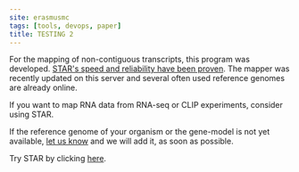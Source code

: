 ```yaml
---
site: erasmusmc
tags: [tools, devops, paper]
title: TESTING 2
---
```


For the mapping of non-contiguous transcripts, this program was developed.
[STAR's speed and reliability have been proven](https://academic.oup.com/bioinformatics/article-lookup/doi/10.1093/bioinformatics/bts635). The mapper was recently updated on this server and several often used reference genomes
are already online.

If you want to map RNA data from RNA-seq or CLIP experiments, consider using STAR.

If the reference genome of your organism or the gene-model is not yet available, [let us know](mailto:galaxy@informatik.uni-freiburg.de) and we will add it, as soon as possible.

Try STAR by clicking [here](https://galaxy.uni-freiburg.de/tool_runner?tool_id=toolshed.g2.bx.psu.edu%2Frepos%2Fiuc%2Frgrnastar%2Frna_star%2F2.5.2b-0).
